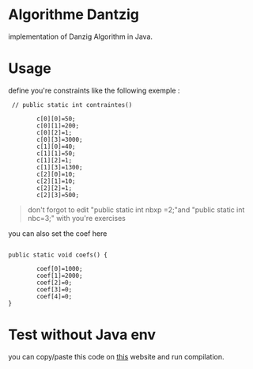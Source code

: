 # Algorithme Dantzig #

implementation of Danzig Algorithm in Java.

# Usage #

define you're constraints like the following exemple : 
```
 // public static int contraintes() 

		c[0][0]=50;
		c[0][1]=200;
		c[0][2]=1;
		c[0][3]=3000;
		c[1][0]=40;
		c[1][1]=50;
		c[1][2]=1;
		c[1][3]=1300;
		c[2][0]=10;
		c[2][1]=10;
		c[2][2]=1;
		c[2][3]=500;
```

> don't forgot to edit  "public static int nbxp =2;"and "public static int nbc=3;" with you're exercises 

you can also set  the coef  here 

```

public static void coefs() {

		coef[0]=1000;
		coef[1]=2000;
		coef[2]=0;
		coef[3]=0;
		coef[4]=0;
}

```

# Test without Java env #

you can copy/paste this code on [this](https://www.compilejava.net/) website and run compilation. 